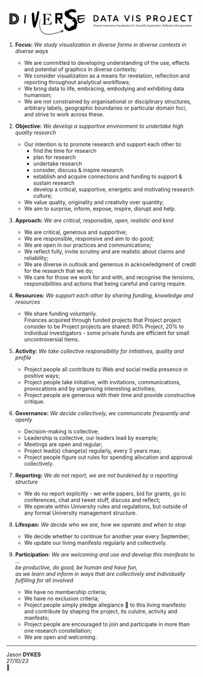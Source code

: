<link rel="stylesheet" type="text/css" href="../css/pages.css"/>
<link rel="stylesheet" type="text/css" href="../css/manifesto.css"/>

<style>
    ul {display:block;}
    </style>

<div class="topTitle" width="80%">
<img src="./img/diverseDataVis.png" style="border:none"/>
</div>

<div class="manifesto" markdown="1">

1. **Focus:** _We study visualization in diverse forms in diverse contexts in diverse ways_

   - We are committed to developing understanding of the use, effects and potential of graphics in diverse contexts;
   - We consider visualization as a means for revelation, reflection and reporting throughout analytical workflows;
   - We bring data to life, embracing, embodying and exhibiting data humanism;
   - We are not constrained by organisational or disciplinary structures, arbitrary labels, geographic boundaries or particular domain foci, and strive to work across these.

2. **Objective:** _We develop a supportive environment to undertake high quality research_

   - Our intention is to promote research and support each other to:
     - find the time for research
     - plan for research
     - undertake research
     - consider, discuss & inspire research
     - establish and acquire connections and funding to support &amp; sustain research
     - develop a critical, supportive, energetic and motivating research culture;
   - We value quality, originality and creativity over quantity;
   - We aim to surprise, inform, expose, inspire, disrupt and help.

3. **Approach:** _We are critical, responsible, open, realistic and kind_

   - We are critical, generous and supportive;
   - We are responsible, responsive and aim to do good;
   - We are open in our practices and communications;
   - We reflect fully, invite scrutiny and are realistic about claims and reliability;
   - We are diverse in outlook and generous in acknowledgment of credit for the research that we do;
   - We care for those we work for and with, and recognise the tensions, responsibilities and actions that being careful and caring require.

4. **Resources:** _We support each other by sharing funding, knowledge and resources_

   - We share funding voluntarily.<br/>Finances acquired through funded projects that Project project consider to be Project projects are shared: 80% Project, 20% to individual investigators - some private funds are efficient for small uncontroversial items.

5. **Activity:** _We take collective responsibility for initiatives, quality and profile_

   - Project people all contribute to Web and social media presence in positive ways;
   - Project people take initiative, with invitations, communications, provocations and by organising interesting activities;
   - Project people are generous with their time and provide constructive critique.

6. **Governance:** _We decide collectively, we communicate frequently and openly_

   - Decision-making is collective;
   - Leadership is collective, our leaders lead by example;
   - Meetings are open and regular;
   - Project lead(s) change(s) regularly, every 3 years max;
   - Project people figure out rules for spending allocation and approval collectively.

7. **Reporting:** _We do not report, we are not burdened by a reporting structure_

   - We do no report explicitly - we write papers, bid for grants, go to conferences, chat and tweet stuff, discuss and reflect;
   - We operate within University rules and regulations, but outside of any formal University management structure.

8. **Lifespan:** _We decide who we are, how we operate and when to stop_

   - We decide whether to continue for another year every September;
   - We update our living manifesto regularly and collectively.

9. **Participation:** _We are welcoming and use and develop this manifesto to ...<br/>be productive, do good, be human and have fun,<br/>as we learn and inform in ways that are collectively and individually fulfilling for all involved_

   - We have no membership criteria;
   - We have no exclusion criteria;
   - Project people simply pledge allegiance 🙂 to this living manifesto and contribute by shaping the project, its culutre, activity and manfesto;
   - Project people are encouraged to join and participate in more than one research constellation;
   - We are open and welcoming.

</div>

---

<div class="jdSig" markdown="1">

Jason **DYKES**<br/>_27/10/23_<br/>🐁

</div>
